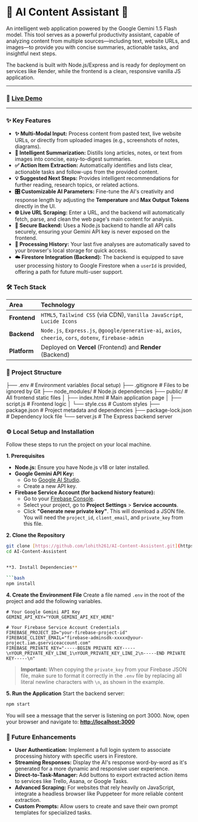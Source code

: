 


# 🚀 AI Content Assistant 🚀

An intelligent web application powered by the Google Gemini 1.5 Flash model. This tool serves as a powerful productivity assistant, capable of analyzing content from multiple sources—including text, website URLs, and images—to provide you with concise summaries, actionable tasks, and insightful next steps.

The backend is built with Node.js/Express and is ready for deployment on services like Render, while the frontend is a clean, responsive vanilla JS application.

---

### 🔗 [**Live Demo**](https://ai-content-assistent.vercel.app/)

---

### ✨ Key Features

* **✨ Multi-Modal Input:** Process content from pasted text, live website URLs, or directly from uploaded images (e.g., screenshots of notes, diagrams).
* **📝 Intelligent Summarization:** Distills long articles, notes, or text from images into concise, easy-to-digest summaries.
* **✅ Action Item Extraction:** Automatically identifies and lists clear, actionable tasks and follow-ups from the provided content.
* **💡 Suggested Next Steps:** Provides intelligent recommendations for further reading, research topics, or related actions.
* **🎛️ Customizable AI Parameters:** Fine-tune the AI's creativity and response length by adjusting the **Temperature** and **Max Output Tokens** directly in the UI.
* **🌐 Live URL Scraping:** Enter a URL, and the backend will automatically fetch, parse, and clean the web page's main content for analysis.
* **🔐 Secure Backend:** Uses a Node.js backend to handle all API calls securely, ensuring your Gemini API key is never exposed on the frontend.
* **📜 Processing History:** Your last five analyses are automatically saved to your browser's local storage for quick access.
* **☁️ Firestore Integration (Backend):** The backend is equipped to save user processing history to Google Firestore when a `userId` is provided, offering a path for future multi-user support.

### 🛠️ Tech Stack

| Area      | Technology                                                                                                  |
| :-------- | :---------------------------------------------------------------------------------------------------------- |
| **Frontend** | `HTML5`, `Tailwind CSS` (via CDN), `Vanilla JavaScript`, `Lucide Icons`                                       |
| **Backend** | `Node.js`, `Express.js`, `@google/generative-ai`, `axios`, `cheerio`, `cors`, `dotenv`, `firebase-admin` |
| **Platform** | Deployed on **Vercel** (Frontend) and **Render** (Backend)                                                  |

### 📂 Project Structure


├── .env                  \# Environment variables (local setup)
├── .gitignore            \# Files to be ignored by Git
├── node\_modules/         \# Node.js dependencies
├── public/               \# All frontend static files
│   ├── index.html        \# Main application page
│   ├── script.js         \# Frontend logic
│   └── style.css         \# Custom styles
├── package.json          \# Project metadata and dependencies
├── package-lock.json     \# Dependency lock file
└── server.js             \# The Express backend server



### ⚙️ Local Setup and Installation

Follow these steps to run the project on your local machine.

**1. Prerequisites**
* **Node.js:** Ensure you have Node.js v18 or later installed.
* **Google Gemini API Key:**
    * Go to [Google AI Studio](https://aistudio.google.com/app/apikey).
    * Create a new API key.
* **Firebase Service Account (for backend history feature):**
    * Go to your [Firebase Console](https://console.firebase.google.com/).
    * Select your project, go to **Project Settings** > **Service accounts**.
    * Click **"Generate new private key"**. This will download a JSON file. You will need the `project_id`, `client_email`, and `private_key` from this file.

**2. Clone the Repository**
```bash
git clone [https://github.com/lohith261/AI-Content-Assistent.git](https://github.com/lohith261/AI-Content-Assistent.git)
cd AI-Content-Assistent


**3. Install Dependencies**

```bash
npm install
```

**4. Create the Environment File**
Create a file named `.env` in the root of the project and add the following variables.

```env
# Your Google Gemini API Key
GEMINI_API_KEY="YOUR_GEMINI_API_KEY_HERE"

# Your Firebase Service Account Credentials
FIREBASE_PROJECT_ID="your-firebase-project-id"
FIREBASE_CLIENT_EMAIL="firebase-adminsdk-xxxxx@your-project.iam.gserviceaccount.com"
FIREBASE_PRIVATE_KEY="-----BEGIN PRIVATE KEY-----\nYOUR_PRIVATE_KEY_LINE_1\nYOUR_PRIVATE_KEY_LINE_2\n-----END PRIVATE KEY-----\n"
```

> **Important:** When copying the `private_key` from your Firebase JSON file, make sure to format it correctly in the `.env` file by replacing all literal newline characters with `\n`, as shown in the example.

**5. Run the Application**
Start the backend server:

```bash
npm start
```

You will see a message that the server is listening on port 3000. Now, open your browser and navigate to:
**[http://localhost:3000](https://www.google.com/search?q=http://localhost:3000)**

### 🚀 Future Enhancements

  * **User Authentication:** Implement a full login system to associate processing history with specific users in Firestore.
  * **Streaming Responses:** Display the AI's response word-by-word as it's generated for a more dynamic and responsive user experience.
  * **Direct-to-Task-Manager:** Add buttons to export extracted action items to services like Trello, Asana, or Google Tasks.
  * **Advanced Scraping:** For websites that rely heavily on JavaScript, integrate a headless browser like Puppeteer for more reliable content extraction.
  * **Custom Prompts:** Allow users to create and save their own prompt templates for specialized tasks.

